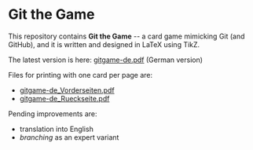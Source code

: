 # Git the Game

This repository contains **Git the Game** -- a card game mimicking Git (and GitHub), and it is written and designed in LaTeX using TikZ.

The latest version is here: [gitgame-de.pdf](https://github.com/arkonia/GitGame/blob/gh-pages/gitgame-de.pdf) (German version)

Files for printing with one card per page are:
- [gitgame-de_Vorderseiten.pdf](https://github.com/arkonia/GitGame/blob/main/gitgame-de_Vorderseiten.pdf)
- [gitgame-de_Rueckseite.pdf](https://github.com/arkonia/GitGame/blob/main/gitgame-de_Rueckseite.pdf)

Pending improvements are:
- translation into English
- *branching* as an expert variant

